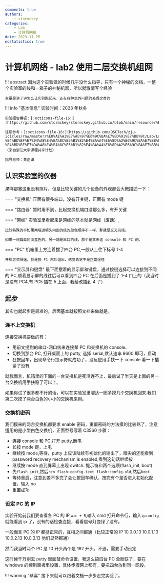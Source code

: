 ```yaml
---
comments: true
authors:
    - stormckey
categories:
    - Lab
    - 计算机网络
date: 2023-11-25
nostatistics: true
---
```


# 计算机网络 - lab2 使用二层交换机组网

!!! abstract
    因为这个实验做的时候几乎没什么指导，只有一个神秘的文档，一整个实验室的线和一箱子的神秘机器，所以就激情写个经验

    主要是讲了讲怎么让实验跑起来，还有各种意外问题的处理之类的

<!-- more -->

!!! info "基本信息"
    实验时间：2023 年秋冬

    实验报告模板：[:octicons-file-16:](https://github.com/stormckey/stormckey.github.io/blob/main/resource/%E5%AE%9E%E9%AA%8C%E6%8A%A5%E5%91%8A%E6%A8%A1%E7%89%88_%E5%AE%9E%E9%AA%8C2.doc)

    往期参考：[:octicons-file-16:](https://github.com/QSCTech/zju-icicles/raw/master/%E8%AE%A1%E7%AE%97%E6%9C%BA%E7%BD%91%E7%BB%9C/Lab/Lab2-%E4%BD%BF%E7%94%A8%E4%BA%8C%E5%B1%82%E4%BA%A4%E6%8D%A2%E6%9C%BA%E7%BB%84%E7%BD%91/Lab2-%E4%BD%BF%E7%94%A8%E4%BA%8C%E5%B1%82%E4%BA%A4%E6%8D%A2%E6%9C%BA%E7%BB%84%E7%BD%91.doc) （来自浙江大学课程共享计划）

    指导老师：黄正谦


## 认识实验室的仪器

果咩那塞这里没有照片，但是比较关键的几个设备的外观都会大概描述一下：

=== "交换机"
    正面有很多端口，没有开关键，正面有 mode 键

=== "路由器"
    暂时用不到，比起交换机端口没那么多，有开关键

=== "网线"
    实验室里看起来是网线的基本就是网线（废话）,

    比较特殊的事如果两端透明头内部的线的颜色顺序不一样，那就是交叉网线。

    如果一根扁扁的淡蓝色的，另一端是串口的线，那个是拿来连 console 和 PC 的。

=== "PC"
    机箱里上方连着摆了四台 PC,一般从上往下标号 1-4

    开机方式很迷，我是按 F1 然后退出，感觉肯定不是正常途径

=== "显示屏和键盘"
    最下面摆着的显示屏和键盘，通过按键选择可以连接到不同的 PC,顺着显示屏的线往后可以看到四台 PC 在后面是插到了 1-4 口上的（我当时是没有 PC4,有 PC5 插在 5 上面，我给改插到 4 了）

## 起步

其实也就起步是最难的，后面基本就按照文档来做就是。

### 连不上交换机

连接交换机要做的有：

- 用前文提到的串口-网口线来连接某 PC 和交换机的 console、
- 切换到那台 PC, 打开桌面上的 putty, 选择 serial,默认速率 9600 即可，启动
- 狂按回车，出现命令行提示符就成功了，没反应用手扶一下 console 看一下插紧了没有

就我而言，机箱里的下面的一台交换机是死活连不上，最后试了半天是上面的另一台交换机用手扶稳了可以上。

如果你试了很多都不行的话，可以在实验室里溜达一圈多摸几个交换机回来.我们第二次摸了两台白色的小小的交换机来用。

### 交换机密码

我们摸来的两台交换机都要求 enable 密码，重置密码的方法摸的比较熟了，注意适用的是小型白色交换机，正面型号写着 C3560
步骤：

- 连接 console 和 PC,打开 putty,断电
- 长按 mode 键，上电
- 继续按 mode,等待，putty 上应该陆续有初始化的输出了，眼尖的还能看到 password recovery mechanism is enabled,看到这句话继续按
- 继续按 mode 直到屏幕上出现 switch: 提示符和两个选项(flash_init, boot)
- 先`flash_init`,然后`ren flash:config.text flash:config.old`,然后`boot`
- 等待重启，注意到差不多完了会让按回车确认，按完有个是否进入初始化配置，输入 no
- 重置成功

### 设定 PC 的 IP

实验开始前我们要查看各 PC 的 IP,`win + R`,输入 cmd 打开命令行，输入`ipconfig`就能看到 ip 了，没有的话检查连接，看看信号灯变绿了没有。

一般而言 PC 的 IP 都挺正常的，互相之间都通（比较正常的 IP 10.0.0.13 10.0.1.13 10.0.2.13 10.0.3.13 他们显然都通）

然而我当时两个 PC 是 10 开头两个是 192 开头，不通，需要手动设定

这时候千万别去 putty 里面敲命令设置，我这么搞四台 PC 全断联了，要在 windows 的控制面板里设置，具体步骤网上都有，要把四台放到同一网段。

!!! warning "恭喜"
    接下来就可以跟着文档一步步走完实验了。

